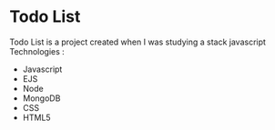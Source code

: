 # Todo List

Todo List is a project created when I was studying a stack javascript
Technologies :

  - Javascript
  - EJS
  - Node
  - MongoDB
  - CSS
  - HTML5
